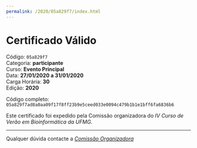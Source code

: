 ```yaml
---
permalink: /2020/05a829f7/index.html
---
```


# Certificado Válido

Código: `05a829f7`<br>
Categoria: **participante**<br>
Curso: **Evento Principal**<br>
Data: **27/01/2020 a 31/01/2020**<br>
Carga Horária: **30**<br>
Edição: **2020**<br>


Código completo: `05a829f7ad8a0aa09f17f8ff23b9e5ceed033e0094c479b1b1e1bff6fa6836b6`


Este certificado foi expedido pela Comissão organizadora do *IV Curso de Verão em Bioinformática da UFMG*.

----

Qualquer dúvida contacte a [_Comissão Organizadora_](<mailto:cursobioinfoufmg@gmail.com$subject=[Certificados]>)

